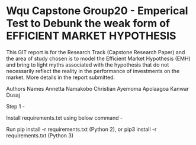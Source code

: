 # Wqu Capstone Group20 - Emperical Test to Debunk the weak form of EFFICIENT MARKET HYPOTHESIS
This GIT report is for the Research Track (Capstone Research Paper) and the area of study chosen is to model the Efficient Market Hypothesis (EMH) and bring to light myths associated with the hypothesis that do not necessarily reflect the reality in the performance of investments on the market. More details in the report submitted.

Authors Names
Annetta Namakobo
Christian Ayemoma Apolaagoa
Kanwar Dusaj

Step 1 -

Install requirements.txt using below command -

Run pip install -r requirements.txt (Python 2), or pip3 install -r requirements.txt (Python 3)
